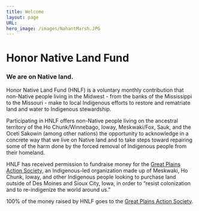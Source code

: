 ```yaml
---
title: Welcome
layout: page
URL:
hero_image: /images/NahantMarsh.JPG
---
```


# Honor Native Land Fund

### We are on Native land. 

Honor Native Land Fund (HNLF) is a voluntary monthly contribution that non-Native people living in the Midwest - from the banks of the Mississippi to the Missouri - make to local Indigenous efforts to restore and rematriate land and water to Indigenous stewardship. 

Participating in HNLF offers non-Native people living on the ancestral territory of the Ho Chunk/Winnebago, Ioway, Meskwaki/Fox, Sauk, and the Oceti Sakowin (among other nations) the opportunity to acknowledge in a concrete way that we live on Native land and to take steps toward repairing some of the harm done by the forced removal of Indigenous people from their homeland.  

HNLF has received permission to fundraise money for the [Great Plains Action Society](https://www.greatplainsaction.org/), an Indigenous-led organization made up of Meskwaki, Ho Chunk, Ioway, and other Indigenous people looking to purchase land outside of Des Moines and Sioux City, Iowa, in order to “resist colonization and to re-indigenize the world around us.”

100% of the money raised by HNLF goes to the [Great Plains Action Society](https://www.greatplainsaction.org/).
